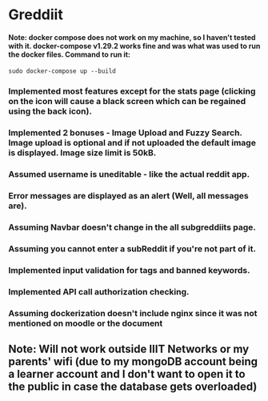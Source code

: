 # Greddiit

#### <b>Note:</b> docker compose does not work on my machine, so I haven't tested with it. docker-compose v1.29.2 works fine and was what was used to run the docker files. Command to run it:
```
sudo docker-compose up --build
```

### Implemented most features except for the stats page (clicking on the icon will cause a black screen which can be regained using the back icon).

### Implemented 2 bonuses - Image Upload and Fuzzy Search. Image upload is optional and if not uploaded the default image is displayed. Image size limit is 50kB.

### Assumed username is uneditable - like the actual reddit app.

### Error messages are displayed as an alert (Well, all messages are).

### Assuming Navbar doesn't change in the all subgreddiits page.

### Assuming you cannot enter a subReddit if you're not part of it.

### Implemented input validation for tags and banned keywords.

### Implemented API call authorization checking.

### Assuming dockerization doesn't include nginx since it was not mentioned on moodle or the document

## Note: Will not work outside IIIT Networks or my parents' wifi (due to my mongoDB account being a learner account and I don't want to open it to the public in case the database gets overloaded)
